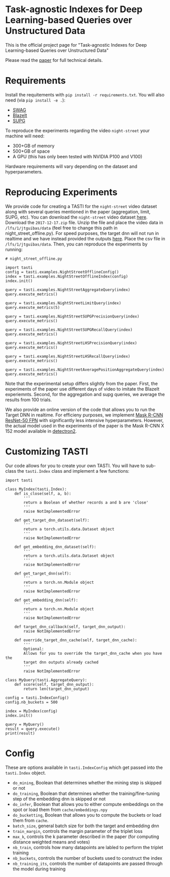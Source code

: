 # Task-agnostic Indexes for Deep Learning-based Queries over Unstructured Data

This is the official project page for "Task-agnostic Indexes for Deep Learning-based Queries over Unstructured Data"

Please read the [paper](https://google.com) for full technical details.

# Requirements

Install the requitements with `pip install -r requirements.txt`. You will also need (via `pip install -e .`):
- [SWAG](https://github.com/stanford-futuredata/swag-python)
- [BlazeIt](https://github.com/stanford-futuredata/blazeit)
- [SUPG](https://github.com/stanford-futuredata/supg)

To reproduce the experiments regarding the video `night-street` your machine will need:
- 300+GB of memory
- 500+GB of space
- A GPU (this has only been tested with NVIDIA P100 and V100)

Hardware requirements will vary depending on the dataset and hyperparameters.

# Reproducing Experiments

We provide code for creating a TASTI for the `night-street` video dataset along with several queries mentioned in the paper (aggregation, limit, SUPG, etc). You can download the `night-street` video dataset [here](https://drive.google.com/drive/folders/1phQuGu4oWwbArurprqruMztTdP1Fzz2F?usp=sharing). Download the `2017-12-17.zip` file. Unzip the file and place the video data in `/lfs/1/jtguibas/data` (feel free to change this path in night_street_offline.py). For speed purposes, the target dnn will not run in realtime and we have instead provided the outputs [here](https://drive.google.com/drive/folders/1phQuGu4oWwbArurprqruMztTdP1Fzz2F?usp=sharing). Place the csv file in `/lfs/1/jtguibas/data`. Then, you can reproduce the experiments by running:

```
# night_street_offline.py

import tasti
config = tasti.examples.NightStreetOfflineConfig()
index = tasti.examples.NightStreetOfflineIndex(config)
index.init()

query = tasti.examples.NightStreetAggregateQuery(index)
query.execute_metrics()

query = tasti.examples.NightStreetLimitQuery(index)
query.execute_metrics(5)

query = tasti.examples.NightStreetSUPGPrecisionQuery(index)
query.execute_metrics()

query = tasti.examples.NightStreetSUPGRecallQuery(index)
query.execute_metrics()

query = tasti.examples.NightStreetLHSPrecisionQuery(index)
query.execute_metrics()

query = tasti.examples.NightStreetLHSRecallQuery(index)
query.execute_metrics()

query = tasti.examples.NightStreetAveragePositionAggregateQuery(index)
query.execute_metrics()
```

Note that the experimental setup differs slightly from the paper. First, the experiments of the paper use different days of video to imitate the BlazeIt experiemnts. Second, for the aggregation and supg queries, we average the results from 100 trials. 

We also provide an online version of the code that allows you to run the Target DNN in realtime. For efficieny purposes, we implement [Mask R-CNN ResNet-50 FPN](https://pytorch.org/docs/stable/torchvision/models.html#object-detection-instance-segmentation-and-person-keypoint-detection) with significantly less intensive hyperparameters. However, the actual model used in the experiments of the paper is the Mask R-CNN X 152 model available in [detectron2](https://github.com/facebookresearch/detectron2).

# Customizing TASTI

Our code allows for you to create your own TASTI. You will have to sub-class the `tasti.Index` class and implement a few functions:

```
import tasti

class MyIndex(tasti.Index):
    def is_close(self, a, b):
        '''
        return a Boolean of whether records a and b are 'close'
        '''
        raise NotImplementedError
        
    def get_target_dnn_dataset(self):
        '''
        return a torch.utils.data.Dataset object
        '''
        raise NotImplementedError
    
    def get_embedding_dnn_dataset(self): 
        '''
        return a torch.utils.data.Dataset object
        '''
        raise NotImplementedError
        
    def get_target_dnn(self):
        '''
        return a torch.nn.Module object
        '''
        raise NotImplementedError
        
    def get_embedding_dnn(self):
        '''
        return a torch.nn.Module object
        '''
        raise NotImplementedError
        
    def target_dnn_callback(self, target_dnn_output):
        raise NotImplementedError
        
    def override_target_dnn_cache(self, target_dnn_cache):
        '''
        Optional:
        Allows for you to override the target_dnn_cache when you have the
        target dnn outputs already cached
        '''
        raise NotImplementedError
        
class MyQuery(tasti.AggregateQuery):
    def score(self, target_dnn_output):
        return len(target_dnn_output)
        
config = tasti.IndexConfig()
config.nb_buckets = 500

index = MyIndex(config)
index.init()

query = MyQuery()
result = query.execute()
print(result)
```

# Config
These are options available in `tasti.IndexConfig` which get passed into the `tasti.Index` object.
- `do_mining`, Boolean that determines whether the mining step is skipped or not
- `do_training`, Boolean that determines whether the training/fine-tuning step of the embedding dnn is skipped or not
- `do_infer`, Boolean that allows you to either compute embeddings on the spot or load them from `cache/embeddings.npy`
- `do_bucketting`, Boolean that allows you to compute the buckets or load them from `cache`.
- `batch_size`, general batch size for both the target and embedding dnn
- `train_margin`, controls the margin parameter of the triplet loss
- `max_k`, controls the k parameter described in the paper (for computing distance weighted means and votes)
- `nb_train`, controls how many datapoints are labled to perform the triplet training
- `nb_buckets`, controls the number of buckets used to construct the index
- `nb_training_its`, controls the number of datapoints are passed through the model during training
